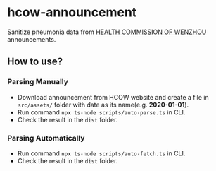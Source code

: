 # hcow-announcement

Sanitize pneumonia data from [HEALTH COMMISSION OF WENZHOU](http://wjw.wenzhou.gov.cn/) announcements.

## How to use?

### Parsing Manually

- Download announcement from HCOW website and create a file in `src/assets/` folder with date as its name(e.g. **2020-01-01**).
- Run command `npx ts-node scripts/auto-parse.ts` in CLI.
- Check the result in the `dist` folder.

### Parsing Automatically

- Run command `npx ts-node scripts/auto-fetch.ts` in CLI.
- Check the result in the `dist` folder.
